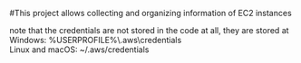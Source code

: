 #This project allows collecting and organizing information of EC2 instances

note that the credentials are not stored in the code at all, they are stored at  
Windows: %USERPROFILE%\\.aws\credentials  
Linux and macOS: ~/.aws/credentials
